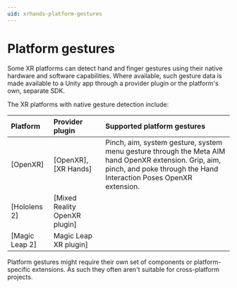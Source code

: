 ```yaml
---
uid: xrhands-platform-gestures
---
```


# Platform gestures

Some XR platforms can detect hand and finger gestures using their native hardware and software capabilities. Where available, such gesture data is made available to a Unity app through a provider plugin or the platform's own, separate SDK.

The XR platforms with native gesture detection include:

| Platform | Provider plugin | Supported platform gestures |
| :------- | :-------------- | :-------------------------- |
| [OpenXR] | [OpenXR], [XR Hands]      | Pinch, aim, system gesture, system menu gesture through the Meta AIM hand OpenXR extension. Grip, aim, pinch, and poke through the Hand Interaction Poses OpenXR extension.|
| [Hololens 2] |  [Mixed Reality OpenXR plugin] | |
| [Magic Leap 2] | Magic Leap XR plugin] | |

Platform gestures might require their own set of components or platform-specific extensions. As such they often aren't suitable for cross-platform projects.